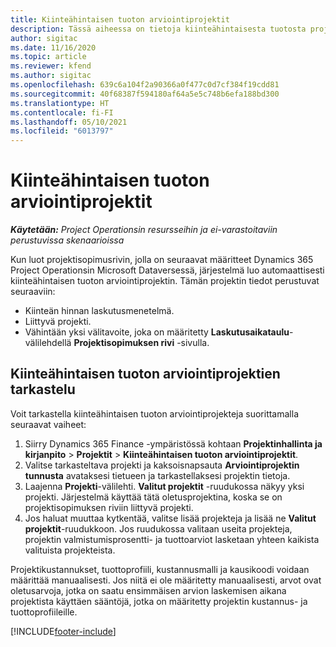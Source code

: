 ```yaml
---
title: Kiinteähintaisen tuoton arviointiprojektit
description: Tässä aiheessa on tietoja kiinteähintaisesta tuotosta projekteissa.
author: sigitac
ms.date: 11/16/2020
ms.topic: article
ms.reviewer: kfend
ms.author: sigitac
ms.openlocfilehash: 639c6a104f2a90366a0f477c0d7cf384f19cdd81
ms.sourcegitcommit: 40f68387f594180af64a5e5c748b6efa188bd300
ms.translationtype: HT
ms.contentlocale: fi-FI
ms.lasthandoff: 05/10/2021
ms.locfileid: "6013797"
---
```

# <a name="fixed-price-revenue-estimate-projects"></a>Kiinteähintaisen tuoton arviointiprojektit 

_**Käytetään:** Project Operationsin resursseihin ja ei-varastoitaviin perustuvissa skenaarioissa_

Kun luot projektisopimusrivin, jolla on seuraavat määritteet Dynamics 365 Project Operationsin Microsoft Dataversessä, järjestelmä luo automaattisesti kiinteähintaisen tuoton arviointiprojektin. Tämän projektin tiedot perustuvat seuraaviin:

  - Kiinteän hinnan laskutusmenetelmä.
  - Liittyvä projekti.
  - Vähintään yksi välitavoite, joka on määritetty **Laskutusaikataulu**-välilehdellä **Projektisopimuksen rivi** -sivulla.

## <a name="review-fixed-price-revenue-estimates-projects"></a>Kiinteähintaisen tuoton arviointiprojektien tarkastelu
Voit tarkastella kiinteähintaisen tuoton arviointiprojekteja suorittamalla seuraavat vaiheet:

1. Siirry Dynamics 365 Finance -ympäristössä kohtaan **Projektinhallinta ja kirjanpito** > **Projektit** > **Kiinteähintaisen tuoton arviointiprojektit**.
2. Valitse tarkasteltava projekti ja kaksoisnapsauta **Arviointiprojektin tunnusta** avataksesi tietueen ja tarkastellaksesi projektin tietoja.
3. Laajenna **Projekti**-välilehti. **Valitut projektit** -ruudukossa näkyy yksi projekti. Järjestelmä käyttää tätä oletusprojektina, koska se on projektisopimuksen riviin liittyvä projekti. 
4. Jos haluat muuttaa kytkentää, valitse lisää projekteja ja lisää ne **Valitut projektit**-ruudukkoon. Jos ruudukossa valitaan useita projekteja, projektin valmistumisprosentti- ja tuottoarviot lasketaan yhteen kaikista valituista projekteista.

  Projektikustannukset, tuottoprofiili, kustannusmalli ja kausikoodi voidaan määrittää manuaalisesti. Jos niitä ei ole määritetty manuaalisesti, arvot ovat oletusarvoja, jotka on saatu ensimmäisen arvion laskemisen aikana projektista käyttäen sääntöjä, jotka on määritetty projektin kustannus- ja tuottoprofiileille.



[!INCLUDE[footer-include](../includes/footer-banner.md)]